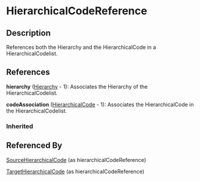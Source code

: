 
# HierarchicalCodeReference







## Description

References both the Hierarchy and the HierarchicalCode in a HierarchicalCodelist.




## References

**hierarchy** ([Hierarchy](../Codelist/Hierarchy.md) - 1): Associates the Hierarchy of the HierarchicalCodelist.

**codeAssociation** ([HierarchicalCode](../Codelist/HierarchicalCode.md) - 1): Associates the HierarchicalCode in the HierarchicalCodelist.

### Inherited



## Referenced By

[SourceHierarchicalCode](SourceHierarchicalCode.md) (as hierarchicalCodeReference)

[TargetHierarchicalCode](TargetHierarchicalCode.md) (as hierarchicalCodeReference)


